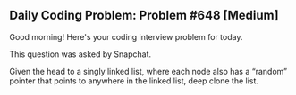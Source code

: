 ## Daily Coding Problem: Problem #648 [Medium]

Good morning! Here's your coding interview problem for today.

This question was asked by Snapchat.

Given the head to a singly linked list, where each node also has a “random” pointer that points to anywhere in the linked list, deep clone the list.

